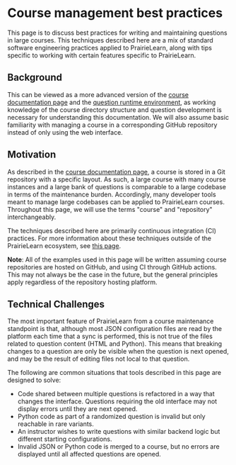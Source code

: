 # Course management best practices

This page is to discuss best practices for writing and maintaining questions in
large courses. This techniques described here are a mix of standard software
engineering practices applied to PrairieLearn, along with tips specific to
working with certain features specific to PrairieLearn.

## Background

This can be viewed as a more advanced version of the
[course documentation page](course.md) and the
[question runtime environment](questionRuntime/index.md),
as working knowledge of the course directory structure and question
development is necessary for understanding this documentation.
We will also assume basic familiarity with managing a course in a corresponding
GitHub repository instead of only using the web interface.

## Motivation

As described in the [course documentation page](course.md), a course is stored
in a Git repository with a specific layout. As such, a large course with
many course instances and a large bank of questions is comparable to
a large codebase in terms of the maintenance burden. Accordingly, many
developer tools meant to manage large codebases can be applied to
PrairieLearn courses. Throughout this page, we will use the terms "course"
and "repository" interchangeably.

The techniques described here are primarily continuous integration (CI)
practices. For more information about these techniques outside of the
PrairieLearn ecosystem, see [this page](https://www.atlassian.com/continuous-delivery/continuous-integration).

**Note**: All of the examples used in this page will be written assuming course
repositories are hosted on GitHub, and using CI through GitHub actions. This
may not always be the case in the future, but the general principles apply
regardless of the repository hosting platform.

## Technical Challenges

The most important feature of PrairieLearn from a course maintenance
standpoint is that, although most JSON configuration files are read by
the platform each time that a sync is performed, this is not true
of the files related to question content (HTML and Python). This
means that breaking changes to a question are only be visible
when the question is next opened, and may be the result of editing
files not local to that question.

The following are common situations that tools described in this
page are designed to solve:

- Code shared between multiple questions is refactored in a way
  that changes the interface. Questions requiring the old interface
  may not display errors until they are next opened.
- Python code as part of a randomized question is invalid but only
  reachable in rare variants.
- An instructor wishes to write questions with similar backend
  logic but different starting configurations.
- Invalid JSON or Python code is merged to a course, but no
  errors are displayed until all affected questions are opened.
